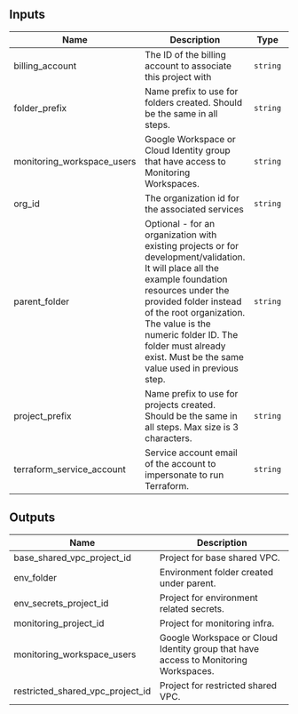 <!-- BEGINNING OF PRE-COMMIT-TERRAFORM DOCS HOOK -->
## Inputs

| Name | Description | Type | Default | Required |
|------|-------------|------|---------|:--------:|
| billing\_account | The ID of the billing account to associate this project with | `string` | n/a | yes |
| folder\_prefix | Name prefix to use for folders created. Should be the same in all steps. | `string` | `"fldr"` | no |
| monitoring\_workspace\_users | Google Workspace or Cloud Identity group that have access to Monitoring Workspaces. | `string` | n/a | yes |
| org\_id | The organization id for the associated services | `string` | n/a | yes |
| parent\_folder | Optional - for an organization with existing projects or for development/validation. It will place all the example foundation resources under the provided folder instead of the root organization. The value is the numeric folder ID. The folder must already exist. Must be the same value used in previous step. | `string` | `""` | no |
| project\_prefix | Name prefix to use for projects created. Should be the same in all steps. Max size is 3 characters. | `string` | `"prj"` | no |
| terraform\_service\_account | Service account email of the account to impersonate to run Terraform. | `string` | n/a | yes |

## Outputs

| Name | Description |
|------|-------------|
| base\_shared\_vpc\_project\_id | Project for base shared VPC. |
| env\_folder | Environment folder created under parent. |
| env\_secrets\_project\_id | Project for environment related secrets. |
| monitoring\_project\_id | Project for monitoring infra. |
| monitoring\_workspace\_users | Google Workspace or Cloud Identity group that have access to Monitoring Workspaces. |
| restricted\_shared\_vpc\_project\_id | Project for restricted shared VPC. |

<!-- END OF PRE-COMMIT-TERRAFORM DOCS HOOK -->
